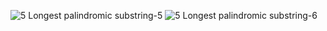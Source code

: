 ![5  Longest palindromic substring-5](https://github.com/codingfairy-lara/leetcode/assets/97158923/2442492e-d403-4755-b991-cba7c88ee7fc)
​![5  Longest palindromic substring-6](https://github.com/codingfairy-lara/leetcode/assets/97158923/d4d6bb94-0e79-45ba-a50e-f66132969897)
